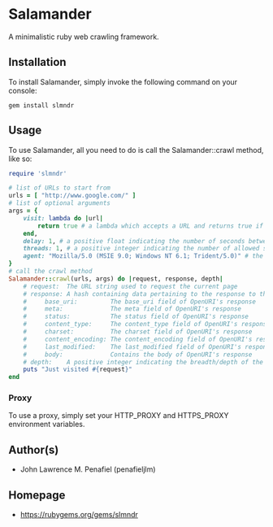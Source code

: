 # Salamander
A minimalistic ruby web crawling framework.

## Installation
To install Salamander, simply invoke the following command on your console:
```
gem install slmndr
```

## Usage
To use Salamander, all you need to do is call the Salamander::crawl method, like so:
```ruby
require 'slmndr'

# list of URLs to start from
urls = [ "http://www.google.com/" ]
# list of optional arguments
args = {
	visit: lambda do |url|
		return true # a lambda which accepts a URL and returns true if that URL should be visited
	end,
	delay: 1, # a positive float indicating the number of seconds between requests in one thread
	threads: 1, # a positive integer indicating the number of allowed simultaneous requests to the target web asset
	agent: "Mozilla/5.0 (MSIE 9.0; Windows NT 6.1; Trident/5.0)" # the user-agent string to use for requests
}
# call the crawl method
Salamander::crawl(urls, args) do |request, response, depth|
	# request:  The URL string used to request the current page
	# response: A hash containing data pertaining to the response to the requested URL
	#     base_uri:         The base_uri field of OpenURI's response
	#     meta:             The meta field of OpenURI's response
	#     status:           The status field of OpenURI's response
	#     content_type:     The content_type field of OpenURI's response
	#     charset:          The charset field of OpenURI's response
	#     content_encoding: The content_encoding field of OpenURI's response
	#     last_modified:    The last_modified field of OpenURI's response
	#     body:             Contains the body of OpenURI's response
	# depth:    A positive integer indicating the breadth/depth of the current page, relative to one of the seed URLs
	puts "Just visited #{request}"
end
```

### Proxy
To use a proxy, simply set your HTTP_PROXY and HTTPS_PROXY environment variables.

## Author(s)
* John Lawrence M. Penafiel (penafieljlm)

## Homepage
* https://rubygems.org/gems/slmndr
